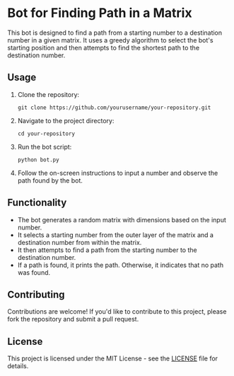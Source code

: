 # Bot for Finding Path in a Matrix

This bot is designed to find a path from a starting number to a destination number in a given matrix. It uses a greedy algorithm to select the bot's starting position and then attempts to find the shortest path to the destination number.


## Usage

1. Clone the repository:

   ```
   git clone https://github.com/yourusername/your-repository.git
   ```

2. Navigate to the project directory:

   ```
   cd your-repository
   ```

3. Run the bot script:

   ```
   python bot.py
   ```

4. Follow the on-screen instructions to input a number and observe the path found by the bot.

## Functionality

- The bot generates a random matrix with dimensions based on the input number.
- It selects a starting number from the outer layer of the matrix and a destination number from within the matrix.
- It then attempts to find a path from the starting number to the destination number.
- If a path is found, it prints the path. Otherwise, it indicates that no path was found.

## Contributing

Contributions are welcome! If you'd like to contribute to this project, please fork the repository and submit a pull request.

## License

This project is licensed under the MIT License - see the [LICENSE](LICENSE) file for details.
